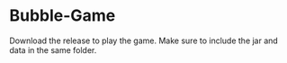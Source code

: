 # Bubble-Game

Download the release to play the game. Make sure to include the jar and data in the same folder.